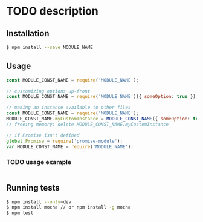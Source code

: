# TODO description

## Installation
```sh
$ npm install --save MODULE_NAME
```

## Usage
```js
const MODULE_CONST_NAME = require('MODULE_NAME');

// customizing options up-front
const MODULE_CONST_NAME = require('MODULE_NAME')({ someOption: true });

// making an instance available to other files
const MODULE_CONST_NAME = require('MODULE_NAME');
MODULE_CONST_NAME.myCustomInstance = MODULE_CONST_NAME({ someOption: true });
// freeing memory: delete MODULE_CONST_NAME.myCustomInstance

// if Promise isn't defined
global.Promise = require('promise-module');
var MODULE_CONST_NAME = require('MODULE_NAME');
```

### TODO usage example
```js
```

## Running tests
```sh
$ npm install --only=dev
$ npm install mocha // or npm install -g mocha
$ npm test
```
